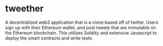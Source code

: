 # tweether

A decentralized web3 application that is a clone based off of twitter. Users sign up with their Ethereum wallet, and post tweets that are immutable on the Ethereum blockchain. This utilizes Soldiity and extensive Javascript to deploy the smart contracts and write tests. 
